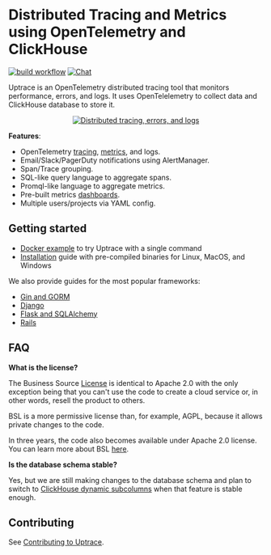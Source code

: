 # Distributed Tracing and Metrics using OpenTelemetry and ClickHouse

[![build workflow](https://github.com/uptrace/uptrace/actions/workflows/build-and-test.yml/badge.svg)](https://github.com/uptrace/uptrace/actions)
[![Chat](https://img.shields.io/badge/-telegram-red?color=white&logo=telegram&logoColor=black)](https://t.me/uptrace)

Uptrace is an OpenTelemetry distributed tracing tool that monitors performance, errors, and logs. It
uses OpenTelelemetry to collect data and ClickHouse database to store it.

<p align="center">
  <a href="https://uptrace.dev/open-source/?autoplay">
    <img src="https://uptrace.dev/uptrace-os/poster.png" alt="Distributed tracing, errors, and logs">
  </a>
</p>

**Features**:

- OpenTelemetry [tracing](https://uptrace.dev/opentelemetry/distributed-tracing.html),
  [metrics](https://uptrace.dev/opentelemetry/metrics.html), and logs.
- Email/Slack/PagerDuty notifications using AlertManager.
- Span/Trace grouping.
- SQL-like query language to aggregate spans.
- Promql-like language to aggregate metrics.
- Pre-built metrics [dashboards](config/dashboard-templates).
- Multiple users/projects via YAML config.

## Getting started

- [Docker example](example/docker) to try Uptrace with a single command
- [Installation](https://uptrace.dev/get/install.html) guide with pre-compiled binaries for Linux,
  MacOS, and Windows

We also provide guides for the most popular frameworks:

- [Gin and GORM](https://uptrace.dev/get/opentelemetry-gin-gorm.html)
- [Django](https://uptrace.dev/get/opentelemetry-django.html)
- [Flask and SQLAlchemy](https://uptrace.dev/get/opentelemetry-flask-sqlalchemy.html)
- [Rails](https://uptrace.dev/get/opentelemetry-rails.html)

## FAQ

**What is the license?**

The Business Source [License](LICENSE) is identical to Apache 2.0 with the only exception being that
you can't use the code to create a cloud service or, in other words, resell the product to others.

BSL is a more permissive license than, for example, AGPL, because it allows private changes to the
code.

In three years, the code also becomes available under Apache 2.0 license. You can learn more about
BSL [here](https://mariadb.com/bsl-faq-adopting/).

**Is the database schema stable?**

Yes, but we are still making changes to the database schema and plan to switch to
[ClickHouse dynamic subcolumns](https://github.com/ClickHouse/ClickHouse/pull/23932) when that
feature is stable enough.

## Contributing

See [Contributing to Uptrace](https://uptrace.dev/get/contributing.html).
